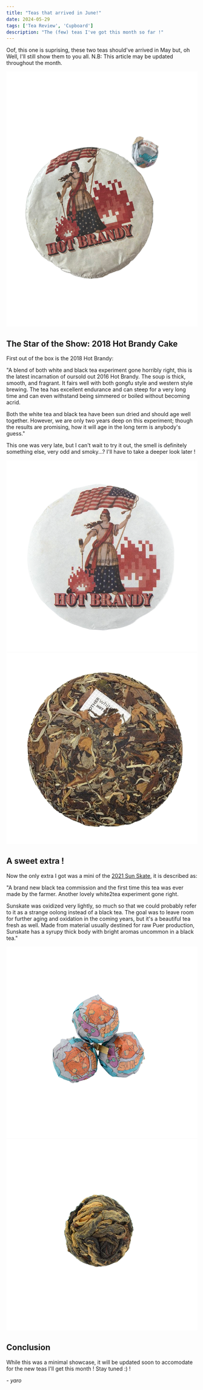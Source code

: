 ```yaml
---
title: "Teas that arrived in June!"
date: 2024-05-29
tags: ['Tea Review', 'Cupboard']
description: "The (few) teas I've got this month so far !"
---
```


Oof, this one is suprising, these two teas should've arrived in May but, oh Well, I'll still show them to you all.
N.B: This article may be updated throughout the month.

![](file-1.png)

## The Star of the Show: 2018 Hot Brandy Cake

First out of the box is the 2018 Hot Brandy:

"A blend of both white and black tea experiment gone horribly right, this is the latest incarnation of oursold out 2016 Hot Brandy. The soup is thick, smooth, and fragrant. It fairs well with both gongfu style and western style brewing. The tea has excellent endurance and can steep for a very long time and can even withstand being simmered or boiled without becoming acrid.

Both the white tea and black tea have been sun dried and should age well together. However, we are only two years deep on this experiment; though the results are promising, how it will age in the long term is anybody's guess."

This one was very late, but I can't wait to try it out, the smell is definitely something else, very odd and smoky...? I'll have to take a deeper look later !

![](<file (1)-1.png>)
![](<file (2)-1.png>)

## A sweet extra !

Now the only extra I got was a mini of the [2021 Sun Skate](https://white2tea.com/products/2021-sunskate), it is described as:

"A brand new black tea commission and the first time this tea was ever made by the farmer. Another lovely white2tea experiment gone right.

Sunskate was oxidized very lightly, so much so that we could probably refer to it as a strange oolong instead of a black tea. The goal was to leave room for further aging and oxidation in the coming years, but it's a beautiful tea fresh as well. Made from material usually destined for raw Puer production, Sunskate has a syrupy thick body with bright aromas uncommon in a black tea."

![](<file (4).png>)
![](<file (3)-1.png>)


## Conclusion

While this was a minimal showcase, it will be updated soon to accomodate for the new teas I'll get this month ! Stay tuned :) !

  *- yaro*
